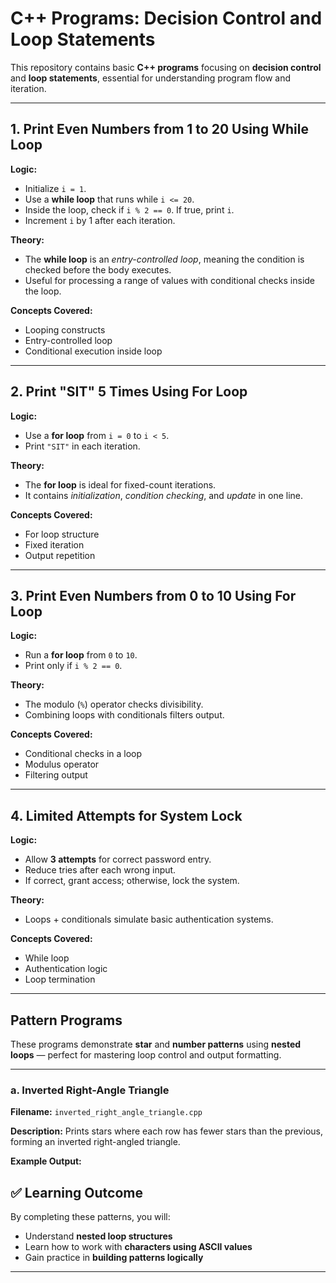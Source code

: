 # C++ Programs: Decision Control and Loop Statements

This repository contains basic **C++ programs** focusing on **decision control** and **loop statements**, essential for understanding program flow and iteration.

---

## 1. Print Even Numbers from 1 to 20 Using While Loop

**Logic:**
- Initialize `i = 1`.
- Use a **while loop** that runs while `i <= 20`.
- Inside the loop, check if `i % 2 == 0`. If true, print `i`.
- Increment `i` by 1 after each iteration.

**Theory:**
- The **while loop** is an *entry-controlled loop*, meaning the condition is checked before the body executes.
- Useful for processing a range of values with conditional checks inside the loop.

**Concepts Covered:**
- Looping constructs  
- Entry-controlled loop  
- Conditional execution inside loop  

---

## 2. Print "SIT" 5 Times Using For Loop

**Logic:**
- Use a **for loop** from `i = 0` to `i < 5`.
- Print `"SIT"` in each iteration.

**Theory:**
- The **for loop** is ideal for fixed-count iterations.
- It contains *initialization*, *condition checking*, and *update* in one line.

**Concepts Covered:**
- For loop structure  
- Fixed iteration  
- Output repetition  

---

## 3. Print Even Numbers from 0 to 10 Using For Loop

**Logic:**
- Run a **for loop** from `0` to `10`.
- Print only if `i % 2 == 0`.

**Theory:**
- The modulo (`%`) operator checks divisibility.
- Combining loops with conditionals filters output.

**Concepts Covered:**
- Conditional checks in a loop  
- Modulus operator  
- Filtering output  

---

## 4. Limited Attempts for System Lock

**Logic:**
- Allow **3 attempts** for correct password entry.
- Reduce tries after each wrong input.
- If correct, grant access; otherwise, lock the system.

**Theory:**
- Loops + conditionals simulate basic authentication systems.

**Concepts Covered:**
- While loop  
- Authentication logic  
- Loop termination  

---

## Pattern Programs

These programs demonstrate **star** and **number patterns** using **nested loops** — perfect for mastering loop control and output formatting.

---

### a. Inverted Right-Angle Triangle

**Filename:** `inverted_right_angle_triangle.cpp`

**Description:**
Prints stars where each row has fewer stars than the previous, forming an inverted right-angled triangle.

**Example Output:**


## ✅ Learning Outcome

By completing these patterns, you will:

- Understand **nested loop structures**
- Learn how to work with **characters using ASCII values**
- Gain practice in **building patterns logically**

---
